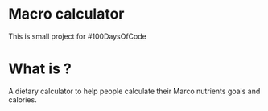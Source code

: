 # Macro calculator
This is small project for #100DaysOfCode

# What is ?
A dietary calculator to help people calculate their Marco nutrients goals and calories.
